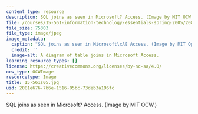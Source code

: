 ```yaml
---
content_type: resource
description: SQL joins as seen in Microsoft? Access. (Image by MIT OCW.)
file: /courses/15-561-information-technology-essentials-spring-2005/2081e6767b6e151605bc73deb3a196fc_15-561s05.jpg
file_size: 75303
file_type: image/jpeg
image_metadata:
  caption: "SQL joins as seen in Microsoft\xAE Access. (Image by MIT OpenCourseWare.)"
  credit: ''
  image-alt: A diagram of table joins in Microsoft Access.
learning_resource_types: []
license: https://creativecommons.org/licenses/by-nc-sa/4.0/
ocw_type: OCWImage
resourcetype: Image
title: 15-561s05.jpg
uid: 2081e676-7b6e-1516-05bc-73deb3a196fc
---
```

SQL joins as seen in Microsoft? Access. (Image by MIT OCW.)